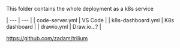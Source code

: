 This folder contains the whole deployment as a k8s service

| --- | --- |
| code-server.yml | VS Code | 
| k8s-dashboard.yml | K8s dashboard | 
| drawio.yml | Draw.io...? | 





<!-- TODO:  -->
https://github.com/zadam/trilium

